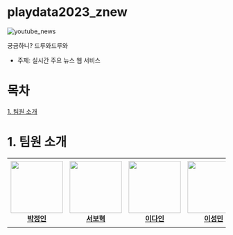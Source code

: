 # playdata2023_znew
![youtube_news](https://github.com/luxsolist/playdata2023_znew/assets/28979443/8bd36cc6-e54f-4ccc-9623-64d43c21905f)

궁금하니? 드루와드루와

- 주제: 실시간 주요 뉴스 웹 서비스

# 목차
[1. 팀원 소개](#1-팀원-소개)

# 1. 팀원 소개

<table>
    <tr height="160px">
        <td align="center" width="150px">
            <a href="https://github.com/v030v"><img height="120px" width="120px" src="https://avatars.githubusercontent.com/v030v"/></a>
            <br/>
            <a href="https://github.com/v030v"><strong>박정인</strong></a>
            <br />
        </td>
        <td align="center" width="150px">
            <a href="https://github.com/SBBetter"><img height="120px" width="120px" src="https://avatars.githubusercontent.com/SBBetter"/></a>
            <br/>
            <a href="https://github.com/SBBetter"><strong>서보혁</strong></a>
            <br />
        </td>
        <td align="center" width="150px">
            <a href="https://github.com/Daaiin"><img height="120px" width="120px" src="https://avatars.githubusercontent.com/Daaiin"/></a>
            <br/>
            <a href="https://github.com/Daaiin"><strong>이다인</strong></a>
            <br />
        </td>
        <td align="center" width="150px">
            <a href="https://github.com/Lee-SungMin"><img height="120px" width="120px" src="https://avatars.githubusercontent.com/Lee-SungMin"/></a>
            <br/>
            <a href="https://github.com/Lee-SungMin"><strong>이성민</strong></a>
            <br />
        </td>
        <td align="center" width="150px">
            <a href="https://github.com/Han-jeongin"><img height="120px" width="120px" src="https://avatars.githubusercontent.com/Han-jeongin"/></a>
            <br/>
            <a href="https://github.com/Han-jeongin"><strong>한정인</strong></a>
            <br />
        </td>
    </tr>
</table>
